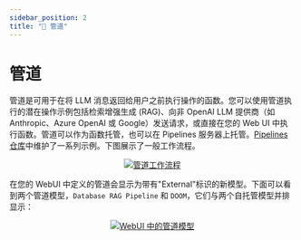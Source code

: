 ```yaml
---
sidebar_position: 2
title: "🔧 管道"
---
```


# 管道
管道是可用于在将 LLM 消息返回给用户之前执行操作的函数。您可以使用管道执行的潜在操作示例包括检索增强生成 (RAG)、向非 OpenAI LLM 提供商（如 Anthropic、Azure OpenAI 或 Google）发送请求，或直接在您的 Web UI 中执行函数。管道可以作为函数托管，也可以在 Pipelines 服务器上托管。[Pipelines 仓库](https://github.com/open-webui/pipelines/tree/main/examples/pipelines)中维护了一系列示例。下图展示了一般工作流程。

<p align="center">
  <a href="#">
    <img src="/images/pipelines/pipes.png" alt="管道工作流程" />
  </a>
</p>

在您的 WebUI 中定义的管道会显示为带有"External"标识的新模型。下面可以看到两个管道模型，`Database RAG Pipeline` 和 `DOOM`，它们与两个自托管模型并排显示：

<p align="center">
  <a href="#">
    <img src="/images/pipelines/pipe-model-example.png" alt="WebUI 中的管道模型" />
  </a>
</p>